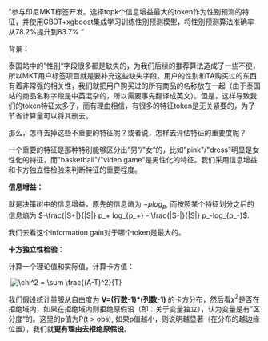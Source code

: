 ”参与印尼MKT标签开发。选择topk个信息增益最大的token作为性别预测的特征，并使用GBDT+xgboost集成学习训练性别预测模型，将性别预测算法准确率从78.2%提升到83.7% “



背景：

泰国站中的”性别“字段很多都是缺失的，为我们后续的推荐算法造成了一些不便，所以MKT用户标签项目就是要补充这些缺失字段。用户的性别和TA购买过的东西有着非常强的相关性，我们就把用户购买过的所有商品的名称放在一起（由于泰国站的商品名称字段是中英混杂的，所以需要事先翻译成英文）。但是，这样导致我们的token特征太多了，而有理由相信，有很多的特征token是无关紧要的，为了节省计算量可以将其删去。

 那么，怎样去掉这些不重要的特征呢？或者说，怎样去评估特征的重要度呢？

一个重要的特征是那种特别能够区分出”男“/”女“的，比如"pink"/"dress"明显是女性化的特征，而"basketball"/"video game"是男性化的特征。我们采用信息增益和卡方独立性检验来判断特征的重要程度。



**信息增益：**

就是决策树中的信息增益，原先的信息熵为 $-p log_p$, 而按照某个特征划分之后的信息熵为 $-\frac{|S+|}{|S|} p_+ log_{p_+} - \frac{|S-|}{|S|} p_-log_{p_-}$. 

我们去看这个information gain对于哪个token是最大的。



**卡方独立性检验：**

计算一个理论值和实际值，计算卡方值：

​                                                                           ![\chi^2 = \sum \frac{(A-T)^2}{T}](https://www.zhihu.com/equation?tex=%5Cchi%5E2%20%3D%20%5Csum%20%5Cfrac%7B(A-T)%5E2%7D%7BT%7D)  

  我们假设统计量服从自由度为     **V=(行数-1)*(列数-1)**           的卡方分布，然后看$\chi ^ 2$是否在拒绝域内，如果在拒绝域内则拒绝原假设（即：关于变量独立），认为变量是有”区分度“的。这里的p值为P(t > obs), 如果p值越小，则说明越显著（在分布的越边缘位置），我们就**更有理由去拒绝原假设**。






